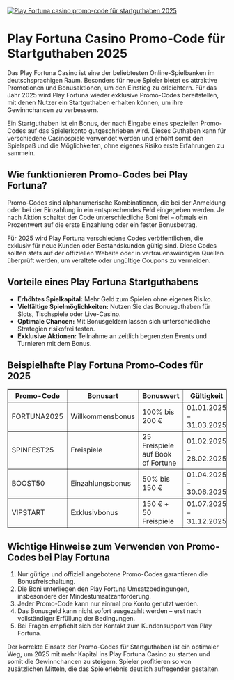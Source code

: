 [![Play Fortuna casino promo-code für startguthaben 2025](https://123-caf.pages.dev/gitsignup.png)](https://vrmoo.ru/Bt82HjjY)

<h1>Play Fortuna Casino Promo-Code für Startguthaben 2025</h1>  <p>Das Play Fortuna Casino ist eine der beliebtesten Online-Spielbanken im deutschsprachigen Raum. Besonders für neue Spieler bietet es attraktive Promotionen und Bonusaktionen, um den Einstieg zu erleichtern. Für das Jahr 2025 wird Play Fortuna wieder exklusive Promo-Codes bereitstellen, mit denen Nutzer ein Startguthaben erhalten können, um ihre Gewinnchancen zu verbessern.</p>  <p>Ein Startguthaben ist ein Bonus, der nach Eingabe eines speziellen Promo-Codes auf das Spielerkonto gutgeschrieben wird. Dieses Guthaben kann für verschiedene Casinospiele verwendet werden und erhöht somit den Spielspaß und die Möglichkeiten, ohne eigenes Risiko erste Erfahrungen zu sammeln.</p>  <h2>Wie funktionieren Promo-Codes bei Play Fortuna?</h2>  <p>Promo-Codes sind alphanumerische Kombinationen, die bei der Anmeldung oder bei der Einzahlung in ein entsprechendes Feld eingegeben werden. Je nach Aktion schaltet der Code unterschiedliche Boni frei – oftmals ein Prozentwert auf die erste Einzahlung oder ein fester Bonusbetrag.</p>  <p>Für 2025 wird Play Fortuna verschiedene Codes veröffentlichen, die exklusiv für neue Kunden oder Bestandskunden gültig sind. Diese Codes sollten stets auf der offiziellen Website oder in vertrauenswürdigen Quellen überprüft werden, um veraltete oder ungültige Coupons zu vermeiden.</p>  <h2>Vorteile eines Play Fortuna Startguthabens</h2>  <ul>   <li><strong>Erhöhtes Spielkapital:</strong> Mehr Geld zum Spielen ohne eigenes Risiko.</li>   <li><strong>Vielfältige Spielmöglichkeiten:</strong> Nutzen Sie das Bonusguthaben für Slots, Tischspiele oder Live-Casino.</li>   <li><strong>Optimale Chancen:</strong> Mit Bonusgeldern lassen sich unterschiedliche Strategien risikofrei testen.</li>   <li><strong>Exklusive Aktionen:</strong> Teilnahme an zeitlich begrenzten Events und Turnieren mit dem Bonus.</li> </ul>  <h2>Beispielhafte Play Fortuna Promo-Codes für 2025</h2>  <table border="1" cellpadding="5" cellspacing="0">   <thead>     <tr>       <th>Promo-Code</th>       <th>Bonusart</th>       <th>Bonuswert</th>       <th>Gültigkeit</th>     </tr>   </thead>   <tbody>     <tr>       <td>FORTUNA2025</td>       <td>Willkommensbonus</td>       <td>100% bis 200 €</td>       <td>01.01.2025 – 31.03.2025</td>     </tr>     <tr>       <td>SPINFEST25</td>       <td>Freispiele</td>       <td>25 Freispiele auf Book of Fortune</td>       <td>01.02.2025 – 28.02.2025</td>     </tr>     <tr>       <td>BOOST50</td>       <td>Einzahlungsbonus</td>       <td>50% bis 150 €</td>       <td>01.04.2025 – 30.06.2025</td>     </tr>     <tr>       <td>VIPSTART</td>       <td>Exklusivbonus</td>       <td>150 € + 50 Freispiele</td>       <td>01.07.2025 – 31.12.2025</td>     </tr>   </tbody> </table>  <h2>Wichtige Hinweise zum Verwenden von Promo-Codes bei Play Fortuna</h2>  <ol>   <li>Nur gültige und offiziell angebotene Promo-Codes garantieren die Bonusfreischaltung.</li>   <li>Die Boni unterliegen den Play Fortuna Umsatzbedingungen, insbesondere der Mindestumsatzanforderung.</li>   <li>Jeder Promo-Code kann nur einmal pro Konto genutzt werden.</li>   <li>Das Bonusgeld kann nicht sofort ausgezahlt werden – erst nach vollständiger Erfüllung der Bedingungen.</li>   <li>Bei Fragen empfiehlt sich der Kontakt zum Kundensupport von Play Fortuna.</li> </ol>  <p>Der korrekte Einsatz der Promo-Codes für Startguthaben ist ein optimaler Weg, um 2025 mit mehr Kapital ins Play Fortuna Casino zu starten und somit die Gewinnchancen zu steigern. Spieler profitieren so von zusätzlichen Mitteln, die das Spielerlebnis deutlich aufregender gestalten.</p>